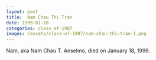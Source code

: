 ```yaml
---
layout: post
title:  Nam Chau Thi Tran
date: 1999-01-18
categories: class-of-1987
images: /assets/class-of-1987/nam-chau-thi-tran-1.png
---
```

Nam, aka Nam Chau T. Anselmo, died on January 18, 1999.

